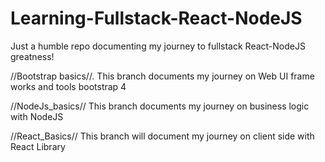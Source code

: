 # Learning-Fullstack-React-NodeJS
Just a humble repo documenting my journey to fullstack React-NodeJS greatness!

//Bootstrap basics//. This branch documents my journey on Web UI frame works and tools bootstrap 4

//NodeJs_basics// This branch documents my journey on business logic with NodeJS

//React_Basics// This branch will document my journey on client side with React Library
